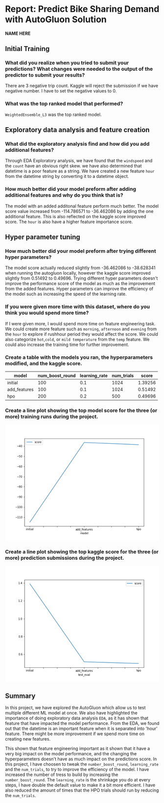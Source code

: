 # Report: Predict Bike Sharing Demand with AutoGluon Solution
#### NAME HERE

## Initial Training
### What did you realize when you tried to submit your predictions? What changes were needed to the output of the predictor to submit your results?
There are 3 negative trip count. Kaggle will reject the submission if we have negative number. I have to set the negative values to 0.

### What was the top ranked model that performed?
`WeightedEnsemble_L3` was the top ranked model.

## Exploratory data analysis and feature creation
### What did the exploratory analysis find and how did you add additional features?
Through EDA Exploratory analysis, we have found that the `windspeed` and the `count` have an obvious right skew.
we have also determined that datetime is a poor feature as a string. We have created a new feature `hour` from the datetime string by converting it to a datetime object.

### How much better did your model preform after adding additional features and why do you think that is?
The model with an added additonal feature perform much better. The model score value increased from -114.786571 to -36.462086 by adding the one additional feature. This is also reflected on the kaggle score improved score.
The `hour` is also have a higher feature importance score. 

## Hyper parameter tuning
### How much better did your model preform after trying different hyper parameters?
The model score actually reduced slightly from -36.462086 to -38.628341 when running the autogluon locally, however the kaggle score improved slightly from 0.51492 to 0.49696. Trying different hyper parameters doesn't improve the performance score of the model as much as the improvement from the added features.
Hyper parameters can improve the efficiency of the model such as increasing the speed of the learning rate.

### If you were given more time with this dataset, where do you think you would spend more time?
If I were given more, I would spend more time on feature engineering task. We could create more feature such as `morning`, `afternoon` and `evening` from the `hour` to explore if rushhour period they would affect the score. We could also categorize `hot`,`cold`, or `mild temperature` from the `temp` feature.
We could also increase the training time for further improvement.

### Create a table with the models you ran, the hyperparameters modified, and the kaggle score.
|model|num_boost_round|learning_rate|num_trials|score|
|--|--|--|--|--|
|initial|100|0.1|1024|1.39256|
|add_features|100|0.1|1024|0.51492|
|hpo|200|0.2|500|0.49696|

### Create a line plot showing the top model score for the three (or more) training runs during the project.

![model_train_score.png](img/model_train_score.png)

### Create a line plot showing the top kaggle score for the three (or more) prediction submissions during the project.

![model_test_score.png](img/model_test_score.png)

## Summary
In this project, we have explored the AutoGluon which allow us to test multiple different ML model at once. We also have highlighted the importance of doing exploratory data analysis `EDA`, as it has shown that feature that have impacted the model performance. From the EDA, we found out that the datetime is an important feature when it is separated into 'hour' feature. There might be more improvement if we spend more time on creating new features. 

This shown that feature engineering important as it shown that it have a very big impact on the model performance, and the changing the hyperparameters doesn't have as much impact on the predictions score. 
In this project, I have choosen to tweak the `number_boost_round`, `learning_rate` and the `num_trials`, to try to improve the efficiency of the model. 
I have increased the number of tress to build by increasing the `number_boost_round`. 
The `learning_rate` is the shrinkage you do at every steps, I have double the default value to make it a bit more efficient.
I have also reduced the amount of times that the HPO trials should run by reducing the `num_trials`.
